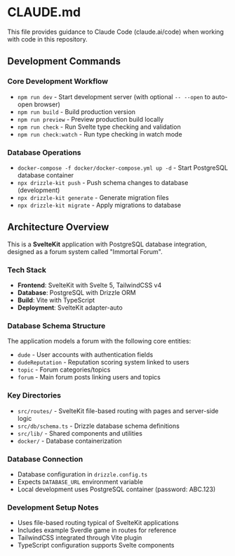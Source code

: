 # CLAUDE.md

This file provides guidance to Claude Code (claude.ai/code) when working with code in this repository.

## Development Commands

### Core Development Workflow
- `npm run dev` - Start development server (with optional `-- --open` to auto-open browser)
- `npm run build` - Build production version
- `npm run preview` - Preview production build locally
- `npm run check` - Run Svelte type checking and validation
- `npm run check:watch` - Run type checking in watch mode

### Database Operations
- `docker-compose -f docker/docker-compose.yml up -d` - Start PostgreSQL database container
- `npx drizzle-kit push` - Push schema changes to database (development)
- `npx drizzle-kit generate` - Generate migration files
- `npx drizzle-kit migrate` - Apply migrations to database

## Architecture Overview

This is a **SvelteKit** application with PostgreSQL database integration, designed as a forum system called "Immortal Forum".

### Tech Stack
- **Frontend**: SvelteKit with Svelte 5, TailwindCSS v4
- **Database**: PostgreSQL with Drizzle ORM
- **Build**: Vite with TypeScript
- **Deployment**: SvelteKit adapter-auto

### Database Schema Structure
The application models a forum with the following core entities:
- `dude` - User accounts with authentication fields
- `dudeReputation` - Reputation scoring system linked to users
- `topic` - Forum categories/topics
- `forum` - Main forum posts linking users and topics

### Key Directories
- `src/routes/` - SvelteKit file-based routing with pages and server-side logic
- `src/db/schema.ts` - Drizzle database schema definitions
- `src/lib/` - Shared components and utilities
- `docker/` - Database containerization

### Database Connection
- Database configuration in `drizzle.config.ts`
- Expects `DATABASE_URL` environment variable
- Local development uses PostgreSQL container (password: ABC.123)

### Development Setup Notes
- Uses file-based routing typical of SvelteKit applications
- Includes example Sverdle game in routes for reference
- TailwindCSS integrated through Vite plugin
- TypeScript configuration supports Svelte components